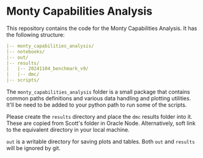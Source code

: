 # Monty Capabilities Analysis

This repository contains the code for the Monty Capabilities Analysis. It has
the following structure:

```yaml
|-- monty_capabilities_analysis/
|-- notebooks/
|-- out/
|-- results/
|   |-- 20241104_benchmark_v9/
|   |-- dmc/
|-- scripts/

```

The `monty_capabilities_analysis` folder is a small package that contains common paths definitions and various data handling and plotting utilities. It'll be need to be added
to your python path to run some of the scripts.

Please create the `results` directory and place the `dmc` results folder into it. These
are copied from Scott's folder in Oracle Node. Alternatively, soft link to the
equivalent directory in your local machine.

`out` is a writable directory for saving plots and tables. Both `out` and `results`
will be ignored by git.

